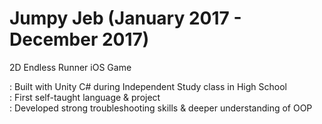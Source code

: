 # Jumpy Jeb (January 2017 - December 2017)
2D Endless Runner iOS Game

: Built with Unity C# during Independent Study class in High School <br />
: First self-taught language & project <br />
: Developed strong troubleshooting skills & deeper understanding of OOP <br />


